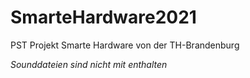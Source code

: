 # SmarteHardware2021
PST Projekt Smarte Hardware von der TH-Brandenburg

_Sounddateien sind nicht mit enthalten_
